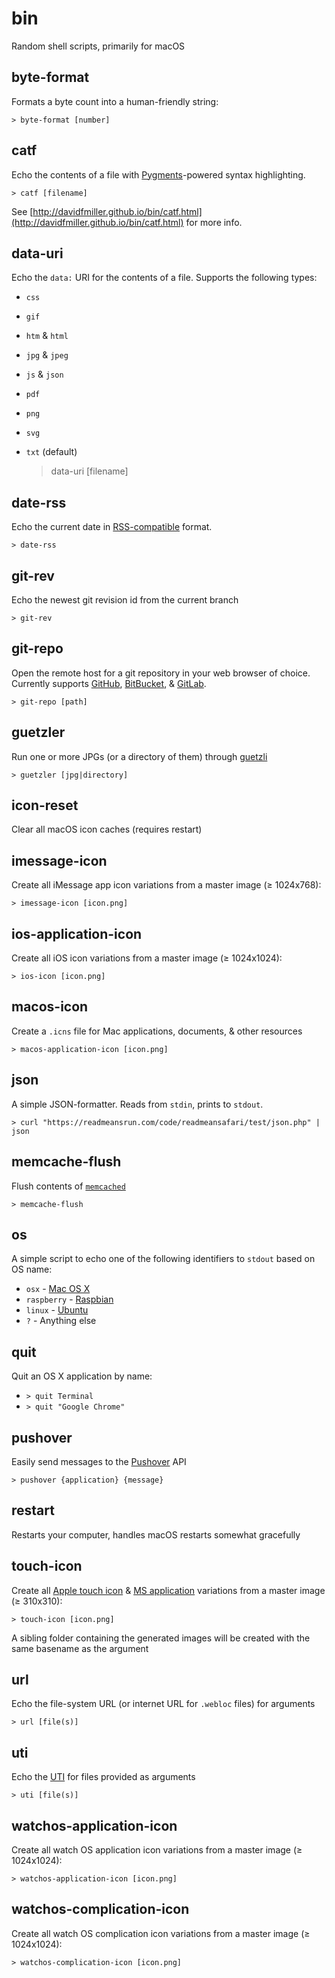 # bin

Random shell scripts, primarily for macOS

## byte-format

Formats a byte count into a human-friendly string:

	> byte-format [number]


## catf

Echo the contents of a file with [Pygments](http://pygments.org)-powered syntax highlighting.

	> catf [filename]

See [http://davidfmiller.github.io/bin/catf.html](http://davidfmiller.github.io/bin/catf.html) for more info.

## data-uri

Echo the `data:` URI for the contents of a file. Supports the following types:

 * `css`
 * `gif`
 * `htm` & `html`
 * `jpg` & `jpeg`
 * `js` & `json`
 * `pdf`
 * `png`
 * `svg`
 * `txt` (default)

	> data-uri [filename]

## date-rss

Echo the current date in [RSS-compatible](http://www.faqs.org/rfcs/rfc2822.html) format.

	> date-rss

## git-rev

Echo the newest git revision id from the current branch

	> git-rev

## git-repo

Open the remote host for a git repository in your web browser of choice. Currently supports [GitHub](https://github.com), [BitBucket](https://bitbucket.org), & [GitLab](https://gitlab.com).

    > git-repo [path]

## guetzler

Run one or more JPGs (or a directory of them) through [guetzli](https://github.com/google/guetzli)

    > guetzler [jpg|directory]


## icon-reset

Clear all macOS icon caches (requires restart)

## imessage-icon

Create all iMessage app icon variations from a master image (≥ 1024x768):

    > imessage-icon [icon.png]


## ios-application-icon

Create all iOS icon variations from a master image (≥ 1024x1024):

    > ios-icon [icon.png]

## macos-icon

Create a `.icns` file for Mac applications, documents, & other resources

    > macos-application-icon [icon.png]


## json

A simple JSON-formatter. Reads from `stdin`, prints to `stdout`.

    > curl "https://readmeansrun.com/code/readmeansafari/test/json.php" | json

## memcache-flush

Flush contents of [`memcached`](https://memcached.org)

    > memcache-flush

## os

A simple script to echo one of the following identifiers to `stdout` based on OS name:

 * `osx` - [Mac OS X](http://www.apple.com/osx/)
 * `raspberry` - [Raspbian](http://www.raspbian.org)
 * `linux` - [Ubuntu](https://www.ubuntu.com)
 * `?` - Anything else


## quit

Quit an OS X application by name:

  * `> quit Terminal`
  * `> quit "Google Chrome"`

## pushover

Easily send messages to the [Pushover](https://pushover.net) API

  `> pushover {application} {message}`

## restart

Restarts your computer, handles macOS restarts somewhat gracefully


## touch-icon

Create all [Apple touch icon](https://developer.apple.com/library/content/documentation/AppleApplications/Reference/SafariWebContent/ConfiguringWebApplications/ConfiguringWebApplications.html) & [MS application](https://msdn.microsoft.com/en-us/library/dn255024(v=vs.85).aspx) variations from a master image (≥ 310x310):

    > touch-icon [icon.png]

A sibling folder containing the generated images will be created with the same basename as the argument

## url

Echo the file-system URL (or internet URL for `.webloc` files) for arguments

    > url [file(s)]


## uti

Echo the [UTI](https://developer.apple.com/library/content/documentation/General/Conceptual/DevPedia-CocoaCore/UniformTypeIdentifier.html) for files provided as arguments

    > uti [file(s)]

## watchos-application-icon

Create all watch OS application icon variations from a master image (≥ 1024x1024):

    > watchos-application-icon [icon.png]

## watchos-complication-icon

Create all watch OS complication icon variations from a master image (≥ 1024x1024):

    > watchos-complication-icon [icon.png]
